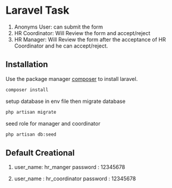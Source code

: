 # Laravel Task 

1) Anonyms User: can submit the form
2) HR Coordinator: Will Review the form and accept/reject
3) HR Manager: Will Review the form after the acceptance of HR Coordinator and he can accept/reject.

## Installation

Use the package manager [composer](https://laravel.com/) to install laravel.

```bash
composer install
```
setup database in env file 
then migrate database 
```bash
php artisan migrate
```
seed role for manager and coordinator 
```bash
php artisan db:seed
```
## Default Creational
1. user_name: hr_manger
password : 12345678

2. user_name : hr_coordinator
password : 12345678